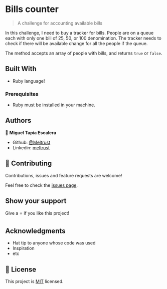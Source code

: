# Bills counter

> A challenge for accounting available bills

In this challenge, I need to buy a tracker for bills.  People are on a queue each with only one bill of 25, 50, or 100 denomination. The tracker needs to check if there will be available change for all the people if the queue.

The method accepts an array of people with bills, and returns `true` or `false`.



## Built With

- Ruby language!


### Prerequisites

- Ruby must be installed in your machine.


## Authors

👤 **Miguel Tapia Escalera**

- Github: [@Meltrust](https://github.com/Meltrust)
- Linkedin: [meltrust](https://www.linkedin.com/in/meltrust/)

## 🤝 Contributing

Contributions, issues and feature requests are welcome!

Feel free to check the [issues page](issues/).

## Show your support

Give a ⭐️ if you like this project!

## Acknowledgments

- Hat tip to anyone whose code was used
- Inspiration
- etc

## 📝 License

This project is [MIT](lic.url) licensed.
